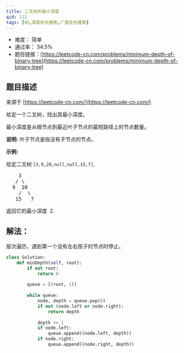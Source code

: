 ```yaml
---
title: 二叉树的最小深度
qid: 111
tags: [树,深度优先搜索,广度优先搜索]
---
```



- 难度： 简单
- 通过率： 34.5%
- 题目链接：[https://leetcode-cn.com/problems/minimum-depth-of-binary-tree](https://leetcode-cn.com/problems/minimum-depth-of-binary-tree)


## 题目描述

来源于 [https://leetcode-cn.com/](https://leetcode-cn.com/)

<p>给定一个二叉树，找出其最小深度。</p>

<p>最小深度是从根节点到最近叶子节点的最短路径上的节点数量。</p>

<p><strong>说明:</strong>&nbsp;叶子节点是指没有子节点的节点。</p>

<p><strong>示例:</strong></p>

<p>给定二叉树&nbsp;<code>[3,9,20,null,null,15,7]</code>,</p>

<pre>    3
   / \
  9  20
    /  \
   15   7</pre>

<p>返回它的最小深度 &nbsp;2.</p>


## 解法：

层次遍历，遇到第一个没有左右孩子的节点时停止。

```python
class Solution:
    def minDepth(self, root):
        if not root:
            return 0
        
        queue = [(root, 1)]
        
        while queue:
            node, depth = queue.pop(0)
            if not (node.left or node.right):
                return depth
            
            depth += 1
            if node.left:
                queue.append((node.left, depth))
            if node.right:
                queue.append((node.right, depth))
```